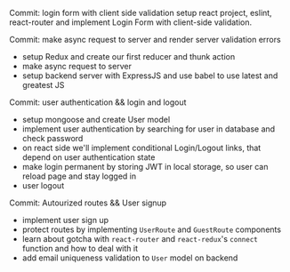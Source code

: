 Commit: login form with client side validation
setup react project, eslint, react-router and implement Login Form with client-side validation.

Commit: make async request to server and render server validation errors
- setup Redux and create our first reducer and thunk action
- make async request to server
- setup backend server with ExpressJS and use babel to use latest and greatest JS

Commit: user authentication && login and logout
- setup mongoose and create User model
- implement user authentication by searching for user in database and check password
- on react side we'll implement conditional Login/Logout links, that depend on user authentication state
- make login permanent by storing JWT in local storage, so user can reload page and stay logged in
- user logout

Commit: Autourized routes && User signup
- implement user sign up
- protect routes by implementing `UserRoute` and `GuestRoute` components
- learn about gotcha with `react-router` and `react-redux`'s `connect` function and how to deal with it
- add email uniqueness validation to `User` model on backend
